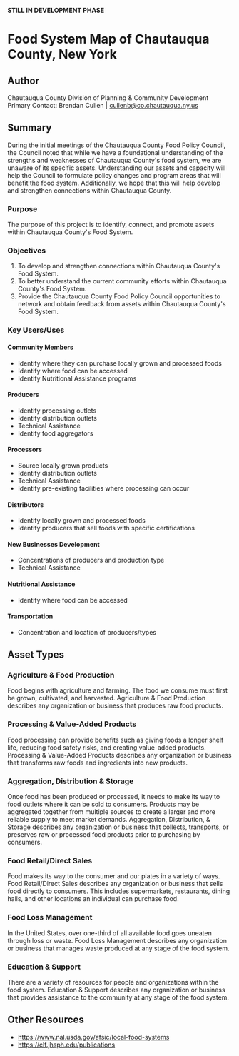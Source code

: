 **STILL IN DEVELOPMENT PHASE**

# Food System Map of Chautauqua County, New York

## Author
Chautauqua County Division of Planning & Community Development  
Primary Contact: Brendan Cullen | cullenb@co.chautauqua.ny.us

## Summary
During the initial meetings of the Chautauqua County Food Policy Council, the Council noted that while we have a foundational understanding of the strengths and weaknesses of Chautauqua County's food system, we are unaware of its specific assets. Understanding our assets and capacity will help the Council to formulate policy changes and program areas that will benefit the food system. Additionally, we hope that this will help develop and strengthen connections within Chautauqua County.

### Purpose
The purpose of this project is to identify, connect, and promote assets within Chautauqua County's Food System.

### Objectives
1. To develop and strengthen connections within Chautauqua County's Food System.
2. To better understand the current community efforts within Chautauqua County's Food System.
3. Provide the Chautauqua County Food Policy Council opportunities to network and obtain feedback from assets within Chautauqua County's Food System.

### Key Users/Uses
#### Community Members
- Identify where they can purchase locally grown and processed foods
- Identify where food can be accessed
- Identify Nutritional Assistance programs

#### Producers
- Identify processing outlets
- Identify distribution outlets
- Technical Assistance
- Identify food aggregators

#### Processors
- Source locally grown products
- Identify distribution outlets
- Technical Assistance
- Identify pre-existing facilities where processing can occur

#### Distributors
- Identify locally grown and processed foods
- Identify producers that sell foods with specific certifications

#### New Businesses Development
- Concentrations of producers and production type
- Technical Assistance

#### Nutritional Assistance
- Identify where food can be accessed

#### Transportation
- Concentration and location of producers/types


## Asset Types

### Agriculture & Food Production
Food begins with agriculture and farming. The food we consume must first be grown, cultivated, and harvested. Agriculture & Food Production describes any organization or business that produces raw food products.

### Processing & Value-Added Products
Food processing can provide benefits such as giving foods a longer shelf life, reducing food safety risks, and creating value-added products. Processing & Value-Added Products describes any organization or business that transforms raw foods and ingredients into new products.

### Aggregation, Distribution & Storage
Once food has been produced or processed, it needs to make its way to food outlets where it can be sold to consumers. Products may be aggregated together from multiple sources to create a larger and more reliable supply to meet market demands. Aggregation, Distribution, & Storage describes any organization or business that collects, transports, or preserves raw or processed food products prior to purchasing by consumers.

### Food Retail/Direct Sales
Food makes its way to the consumer and our plates in a variety of ways. Food Retail/Direct Sales describes any organization or business that sells food directly to consumers. This includes supermarkets, restaurants, dining halls, and other locations an individual can purchase food.

### Food Loss Management
In the United States, over one-third of all available food goes uneaten through loss or waste. Food Loss Management describes any organization or business that manages waste produced at any stage of the food system.

### Education & Support
There are a variety of resources for people and organizations within the food system. Education & Support describes any organization or business that provides assistance to the community at any stage of the food system.


## Other Resources
- https://www.nal.usda.gov/afsic/local-food-systems
- https://clf.jhsph.edu/publications
